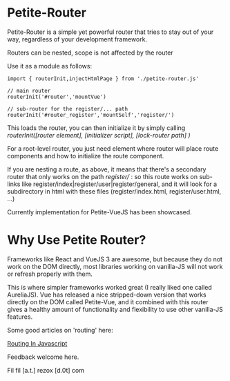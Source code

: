 # Petite-Router

Petite-Router is a simple yet powerful router that tries to stay out of your way, regardless of your development framework.

Routers can be nested, scope is not affected by the router

Use it as a module as follows:

```
import { routerInit,injectHtmlPage } from './petite-router.js'

// main router
routerInit('#router','mountVue') 

// sub-router for the register/... path
routerInit('#router_register','mountSelf','register/')
```

This loads the router, you can then initialize it by simply calling *routerInit([router element], [initializer script], [lock-router path] )*

For a root-level router, you just need element where router will place route components and how to initialize the route component.

If you are nesting a route, as above, it means that there's a secondary router that only works on the path *register/* : so this route works on sub-links like register/index|register/user|register/general, and it will look for a subdirectory in html with these files (register/index.html, register/user.html, ...)

Currently implementation for Petite-VueJS has been showcased.

# Why Use Petite Router?

Frameworks like React and VueJS 3 are awesome, but because they do not work on the DOM directly, most libraries working on vanilla-JS will not work or refresh properly with them.

This is where simpler frameworks worked great (I really liked one called AureliaJS). Vue has released a nice stripped-down version that works directly on the DOM called Petite-Vue, and it combined with this router gives a healthy amount of functionality and flexibility to use other vanilla-JS features.

Some good articles on 'routing' here:

[Routing In Javascript](https://medium.com/@fro_g/routing-in-javascript-d552ff4d2921)

Feedback welcome here.

Fil
fil [a.t.] rezox [d.0t] com

